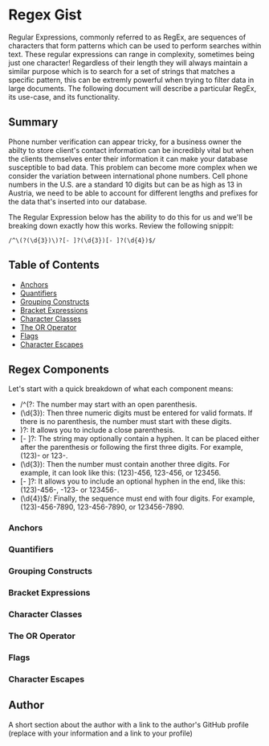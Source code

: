 # Regex Gist

Regular Expressions, commonly referred to as RegEx, are sequences of characters that form patterns which can be used to perform searches within text. These regular expressions can range in complexity, sometimes being just one character! Regardless of their length they will always maintain a similar purpose which is to search for a set of strings that matches a specific pattern, this can be extremly powerful when trying to filter data in large documents. The following document will describe a particular RegEx, its use-case, and its functionality.

## Summary

Phone number verification can appear tricky, for a business owner the abilty to store client's contact information can be incredibly vital but when the clients themselves enter their information it can make your database susceptible to bad data. This problem can become more complex when we consider the variation between international phone numbers. Cell phone numbers in the U.S. are a standard 10 digits but can be as high as 13 in Austria, we need to be able to account for different lengths and prefixes for the data that's inserted into our database.

The Regular Expression below has the ability to do this for us and we'll be breaking down exactly how this works.
Review the following snippit:
```
/^\(?(\d{3})\)?[- ]?(\d{3})[- ]?(\d{4})$/
```

## Table of Contents

- [Anchors](#anchors)
- [Quantifiers](#quantifiers)
- [Grouping Constructs](#grouping-constructs)
- [Bracket Expressions](#bracket-expressions)
- [Character Classes](#character-classes)
- [The OR Operator](#the-or-operator)
- [Flags](#flags)
- [Character Escapes](#character-escapes)

## Regex Components

Let's start with a quick breakdown of what each component means:

* /^\(?: The number may start with an open parenthesis.
* (\d{3}): Then three numeric digits must be entered for valid formats. If there is no parenthesis, the number must start with these digits.
* \)?: It allows you to include a close parenthesis.
* [- ]?: The string may optionally contain a hyphen. It can be placed either after the parenthesis or following the first three digits. For example, (123)- or 123-.
* (\d{3}): Then the number must contain another three digits. For example, it can look like this: (123)-456, 123-456, or 123456.
* [- ]?: It allows you to include an optional hyphen in the end, like this: (123)-456-, -123- or 123456-.
* (\d{4})$/: Finally, the sequence must end with four digits. For example, (123)-456-7890, 123-456-7890, or 123456-7890.


### Anchors

### Quantifiers

### Grouping Constructs

### Bracket Expressions

### Character Classes

### The OR Operator

### Flags

### Character Escapes

## Author

A short section about the author with a link to the author's GitHub profile (replace with your information and a link to your profile)
